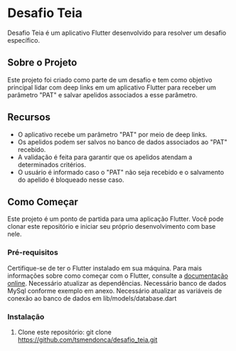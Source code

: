 # Desafio Teia

Desafio Teia é um aplicativo Flutter desenvolvido para resolver um desafio específico.

## Sobre o Projeto

Este projeto foi criado como parte de um desafio e tem como objetivo principal lidar com deep links em um aplicativo Flutter para receber um parâmetro "PAT" e salvar apelidos associados a esse parâmetro.

## Recursos

- O aplicativo recebe um parâmetro "PAT" por meio de deep links.
- Os apelidos podem ser salvos no banco de dados associados ao "PAT" recebido.
- A validação é feita para garantir que os apelidos atendam a determinados critérios.
- O usuário é informado caso o "PAT" não seja recebido e o salvamento do apelido é bloqueado nesse caso.

## Como Começar

Este projeto é um ponto de partida para uma aplicação Flutter. Você pode clonar este repositório e iniciar seu próprio desenvolvimento com base nele.

### Pré-requisitos

Certifique-se de ter o Flutter instalado em sua máquina. Para mais informações sobre como começar com o Flutter, consulte a [documentação online](https://docs.flutter.dev/get-started/install).
Necessário atualizar as dependências. 
Necessário banco de dados MySql conforme exemplo em anexo. 
Necessário atualizar as variáveis de conexão ao banco de dados em lib/models/database.dart

### Instalação

1. Clone este repositório: git clone https://github.com/tsmendonca/desafio_teia.git
